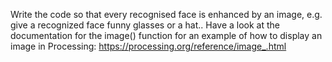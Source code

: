 Write the code so that every recognised face is enhanced by an image, e.g. give a recognized face funny glasses or a hat..
Have a look at the documentation for the image() function for an example of how to display an image in Processing:
https://processing.org/reference/image_.html
